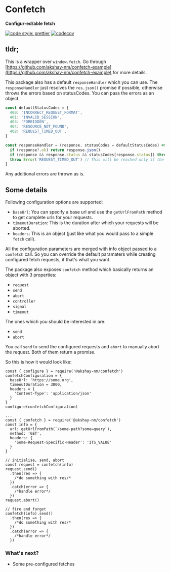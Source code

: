 # Confetch

**Configur-ed/able fetch**

[![code style: prettier](https://img.shields.io/badge/code_style-prettier-ff69b4.svg?style=flat-square)](https://github.com/prettier/prettier)
[![codecov](https://codecov.io/gh/akshay-nm/confetch/branch/main/graph/badge.svg?token=4WB73CELH0)](https://codecov.io/gh/akshay-nm/confetch)

## tldr;

This is a wrapper over `window.fetch`. Go through [https://github.com/akshay-nm/confetch-example](https://github.com/akshay-nm/confetch-example) for more details.

This package also has a default `responseHandler` which you can use. The `responseHandler` just resolves the `res.json()` promise if possible, otherwise throws the errors based on statusCodes. You can pass the errors as an object.

```jsx
const defaultStatusCodes = {
  400: 'INCORRECT_REQUEST_FORMAT',
  401: 'INVALID_SESSION',
  403: 'FORBIDDEN',
  404: 'RESOURCE_NOT_FOUND',
  408: 'REQUEST_TIMED_OUT',
}

const responseHandler = (response, statusCodes = defaultStatusCodes) => {
  if (response?.ok) return response.json()
  if (response && response.status && statusCodes[response.status]) throw Error(statusCodes[response.status])
  throw Error('REQUEST_TIMED_OUT') // This will be reached only if the request was aborted using abort controller
}
```

Any additional errors are thrown as is.

## Some details

Following configuration options are supported:

- `baseUrl`: You can specify a base url and use the `getUrlFromPath` method to get complete urls for your requests.
- `timeoutDuration`: This is the duration after which your requests will be aborted.
- `headers`: This is an object (just like what you would pass to a simple `fetch` call).

All the configuration parameters are merged with info object passed to a `confetch` call. So you can override the default paramaters while creating configured fetch requests, if that's what you want.

The package also exposes `confetch` method which basically returns an object with 3 properties:

- `request`
- `send`
- `abort`
- `controller`
- `signal`
- `timeout`

The ones which you should be interested in are:

- `send`
- `abort`

You call `send` to send the configured requests and `abort` to manually abort the request.
Both of them return a promise.

So this is how it would look like:

```
const { configure } = require('@akshay-nm/confetch')
confetchConfiguration = {
  baseUrl: 'https://some.org',
  timeoutDuration = 3000,
  headers = {
    'Content-Type': 'application/json'
  }
}
configure(confetchConfiguration)

...
const { confetch } = require('@akshay-nm/confetch')
const info = {
  url: getUrlFromPath(`/some-path?some=query`),
  method: 'GET',
  headers: {
    'Some-Request-Specific-Header': 'ITS_VALUE'
  }
}

// initialise, send, abort
const request = confetch(info)
request.send()
  .then(res => {
    /*do something with res/*
  })
  .catch(error => {
    /*handle error*/
  })
request.abort()

// fire and forget
confetch(info).send()
  .then(res => {
    /*do something with res/*
  })
  .catch(error => {
    /*handle error*/
  })
```

### What's next?

- Some pre-configured fetches
